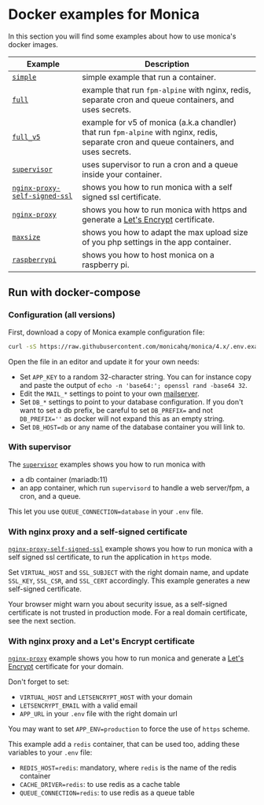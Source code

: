 # Docker examples for Monica

In this section you will find some examples about how to use monica's docker images.

| Example | Description |
|---------|-------------|
| [`simple`](simple) | simple example that run a container.
| [`full`](full) | example that run `fpm-alpine` with nginx, redis, separate cron and queue containers, and uses secrets.
| [`full_v5`](full_v5) | example for v5 of monica (a.k.a chandler) that run `fpm-alpine` with nginx, redis, separate cron and queue containers, and uses secrets.
| [`supervisor`](supervisor) | uses supervisor to run a cron and a queue inside your container.
| [`nginx-proxy-self-signed-ssl`](nginx-proxy-self-signed-ssl) | shows you how to run monica with a self signed ssl certificate.
| [`nginx-proxy`](nginx-proxy) | shows you how to run monica with https and generate a [Let's Encrypt](https://letsencrypt.org/) certificate.
| [`maxsize`](maxsize) | shows you how to adapt the max upload size of you php settings in the app container.
| [`raspberrypi`](raspberrypi) | shows you how to host monica on a raspberry pi.


## Run with docker-compose

### Configuration (all versions)

First, download a copy of Monica example configuration file:

```sh
curl -sS https://raw.githubusercontent.com/monicahq/monica/4.x/.env.example -o .env
```

Open the file in an editor and update it for your own needs:

- Set `APP_KEY` to a random 32-character string. You can for instance copy and paste the output of `echo -n 'base64:'; openssl rand -base64 32`.
- Edit the `MAIL_*` settings to point to your own [mailserver](https://github.com/monicahq/monica/blob/4.x/docs/installation/mail.md).
- Set `DB_*` settings to point to your database configuration. If you don't want to set a db prefix, be careful to set `DB_PREFIX=` and not `DB_PREFIX=''` as docker will not expand this as an empty string.
- Set `DB_HOST=db` or any name of the database container you will link to.


### With supervisor

The [`supervisor`](supervisor) examples shows you how to run monica with
- a db container (mariadb:11)
- an app container, which run `supervisord` to handle a web server/fpm, a cron, and a queue.

This let you use `QUEUE_CONNECTION=database` in your `.env` file.


### With nginx proxy and a self-signed certificate

[`nginx-proxy-self-signed-ssl`](nginx-proxy-self-signed-ssl) example shows you how to run monica with a self signed ssl certificate, to run the application in `https` mode.

Set `VIRTUAL_HOST` and `SSL_SUBJECT` with the right domain name, and update `SSL_KEY`, `SSL_CSR`, and `SSL_CERT` accordingly.
This example generates a new self-signed certificate.

Your browser might warn you about security issue, as a self-signed certificate is not trusted in production mode. For a real domain certificate, see the next section.


### With nginx proxy and a Let's Encrypt certificate

[`nginx-proxy`](nginx-proxy) example shows you how to run monica and generate a [Let's Encrypt](https://letsencrypt.org/) certificate for your domain.

Don't forget to set:
- `VIRTUAL_HOST` and `LETSENCRYPT_HOST` with your domain
- `LETSENCRYPT_EMAIL` with a valid email
- `APP_URL` in your `.env` file with the right domain url

You may want to set `APP_ENV=production` to force the use of `https` scheme.

This example add a `redis` container, that can be used too, adding these variables to your `.env` file:
- `REDIS_HOST=redis`: mandatory, where `redis` is the name of the redis container
- `CACHE_DRIVER=redis`: to use redis as a cache table
- `QUEUE_CONNECTION=redis`: to use redis as a queue table
